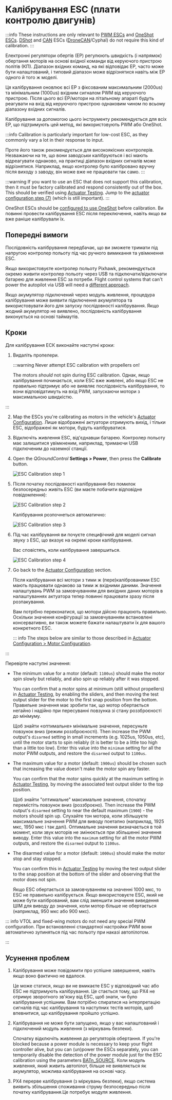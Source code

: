 # Калібрування ESC (плати контролю двигунів)

:::info
These instructions are only relevant to [PWM ESCs](../peripherals/pwm_escs_and_servo.md) and [OneShot ESCs](../peripherals/oneshot.md).
[DShot](../peripherals/dshot.md) and [CAN](../can/index.md) ESCs ([DroneCAN](../dronecan/escs.md)/Cyphal) do not require this kind of calibration.
:::

Електронні регулятори обертів (ЕР) регулюють швидкість (і напрямок) обертання моторів на основі вхідної команди від керуючого пристрою політів (КП).
Діапазон вхідних команд, на які відповідає ЕР, часто може бути налаштований, і типовий діапазон може відрізнятися навіть між ЕР одного й того ж моделі.

Ця калібрування оновлює всі ЕР з фіксованим максимальним (2000us) та мінімальним (1000us) вхідним сигналом PWM від керуючого пристрою.
Після цього всі ЕР/мотори на літальному апараті будуть реагувати на вхід від керуючого пристрою однаковим чином по всьому діапазону вхідних сигналів.

Калібрування за допомогою цього інструменту рекомендується для всіх ЕР, що підтримують цей метод, які використовують PWM або OneShot.

:::info
Calibration is particularly important for low-cost ESC, as they commonly vary a lot in their response to input.

Проте його також рекомендується для високоякісних контролерів.
Незважаючи на те, що вони заводськи калібруються і всі мають відреагувати однаково, на практиці діапазон вхідних сигналів може відрізнятися.
Наприклад, якщо контролер було калібровано вручну після виходу з заводу, він може вже не працювати так само.
:::

:::warning
If you want to use an ESC that does not support this calibration, then it must be factory calibrated and respond consistently out of the box.
This should be verified using [Actuator Testing](../config/actuators.md#actuator-testing).
Jump to the [actuator configuration step (7)](#actuatorconfig_step) (which is still important).
:::

OneShot ESCs should be [configured to use OneShot](../peripherals/oneshot.md#px4-configuration) before calibration. Ви повинні провести калібрування ESC після переключення, навіть якщо ви вже раніше калібрували їх.

## Попередні вимоги

Послідовність калібрування передбачає, що ви зможете тримати під напругою контролер польоту під час ручного вимикання та увімкнення ESC.

Якщо використовуєте контролер польоту Pixhawk, рекомендується окремо живити контролер польоту через USB та підключати/відключати батарею для живлення ESC за потреби.
Flight control systems that can't power the autopilot via USB will need a [different approach](#problem_power_module).

Якщо акумулятор підключений через модуль живлення, процедура калібрування може виявити підключення акумулятора та використовувати його для запуску послідовності калібрування.
Якщо жодний акумулятор не виявлено, послідовність калібрування виконується на основі таймаутів.

## Кроки

Для калібрування ЕСК виконайте наступні кроки:

1. Видаліть пропелери.

   :::warning
   Never attempt ESC calibration with propellers on!

   The motors _should_ not spin during ESC calibration.
   Однак, якщо калібрування починається, коли ESC вже живлені, або якщо ESC не правильно підтримує або не виявляє послідовність калібрування, то вони відповідатимуть на вхід PWM, запускаючи мотори з максимальною швидкістю.

:::

2. Map the ESCs you're calibrating as motors in the vehicle's [Actuator Configuration](../config/actuators.md).
   Лише відображені актуатори отримують вихід, і тільки ESC, відображені як мотори, будуть калібруватися.

3. Відключіть живлення ESC, від'єднавши батарею.
   Контролер польоту має залишитися увімкненим, наприклад, тримаючи USB підключеним до наземної станції.

4. Open the _QGroundControl_ **Settings > Power**, then press the **Calibrate** button.

   ![ESC Calibration step 1](../../assets/qgc/setup/esc/qgc_esc_calibration.png)

5. Після початку послідовності калібрування без помилок безпосередньо живіть ESC (ви маєте побачити відповідне повідомлення):

   ![ESC Calibration step 2](../../assets/qgc/setup/esc/esc_calibration_step_2.png)

   Калібрування розпочнеться автоматично:

   ![ESC Calibration step 3](../../assets/qgc/setup/esc/esc_calibration_step_3.png)

6. Під час калібрування ви почуєте специфічний для моделі сигнал звуку з ESC, що вказує на окремі кроки калібрування.

   Вас сповістять, коли калібрування завершиться.

   <a id="actuatorconfig_step"></a>
   ![ESC Calibration step 4](../../assets/qgc/setup/esc/esc_calibration_step_4.png)

7. Go back to the [Actuator Configuration](../config/actuators.md) section.

   Після калібрування всі мотори з тими ж (пере)каліброваними ESC мають працювати однаково за тими ж вхідними даними. Значення налаштувань PWM за замовчуванням для вихідних даних моторів в налаштуваннях актуатора тепер повинні працювати зразу після розпакування.

   Вам потрібно переконатися, що мотори дійсно працюють правильно.
   Оскільки значення конфігурації за замовчуванням встановлені консервативно, ви також можете бажати налаштувати їх для вашого конкретного ESC.

   ::: info
   The steps below are similar to those described in [Actuator Configuration > Motor Configuration](../config/actuators.md#motor-configuration).

:::

   Перевірте наступні значення:

   - The minimum value for a motor (default: `1100us`) should make the motor spin slowly but reliably, and also spin up reliably after it was stopped.

     You can confirm that a motor spins at minimum (still without propellers) in [Actuator Testing](../config/actuators.md#actuator-testing), by enabling the sliders, and then moving the test output slider for the motor to the first snap position from the bottom.
     Правильне значення має зробити так, що мотор обертається негайно і надійно при пересуванні повзунка зі стану роззброєності до мінімуму.

     Щоб знайти «оптимальне» мінімальне значення, пересуньте повзунок вниз (режим роззброєності).
     Then increase the PWM output's `disarmed` setting in small increments (e.g. 1025us, 1050us, etc), until the motor starts to spin reliably (it is better to be a little too high than a little too low).
     Enter this value into the `minimum` setting for all the motor PWM outputs, and restore the `disarmed` output to `1100us`.

   - The maximum value for a motor (default: `1900us`) should be chosen such that increasing the value doesn't make the motor spin any faster.

     You can confirm that the motor spins quickly at the maximum setting in [Actuator Testing](../config/actuators.md#actuator-testing), by moving the associated test output slider to the top position.

     Щоб знайти "оптимальне" максимальне значення, спочатку перемістіть повзунок вниз (роззброєно).
     Then increase the PWM output's `disarmed` setting to near the default maximum (`1900`) - the motors should spin up.
     Слухайте тон мотора, коли збільшуєте максимальне значення PWM для виводу поетапно (наприклад, 1925 мкс, 1950 мкс і так далі).
     Оптимальне значення визначається в той момент, коли звук моторів не змінюється при збільшенні значення виводу.
     Enter this value into the `maximum` setting for all the motor PWM outputs, and restore the `disarmed` output to `1100us`.

   - The disarmed value for a motor (default: `1000us`) should make the motor stop and stay stopped.

     You can confirm this in [Actuator Testing](../config/actuators.md#actuator-testing) by moving the test output slider to the snap position at the bottom of the slider and observing that the motor does not spin.

     Якщо ESC обертається за замовчуванням на значенні 1000 мкс, то ESC не правильно калібрується.
     Якщо використовуєте ESC, який не може бути калібрований, вам слід зменшити значення виведення ШІМ для виводу до значення, коли мотор більше не обертається (наприклад, 950 мкс або 900 мкс).

   ::: info
   VTOL and fixed-wing motors do not need any special PWM configuration.
   При встановленні стандартної настройки PWM вони автоматично зупиняться під час польоту при наказі автопілотом.

:::

## Усунення проблем

1. Калібрування може повідомити про успішне завершення, навіть якщо воно фактично не вдалося.

   Це може статися, якщо ви не вмикаєте ESC у відповідний час або ESC не підтримують калібрування.
   Це стається тому, що PX4 не отримує зворотного зв'язку від ESC, щоб знати, чи було калібрування успішним.
   Вам потрібно спиратися на інтерпретацію сигналів під час калібрування та наступних тестів моторів, щоб впевнитися, що калібрування пройшло успішно.

   <a id="problem_power_module"></a>

2. Калібрування не може бути запущено, якщо у вас налаштований і підключений модуль живлення (з міркувань безпеки).

   Спочатку відключіть живлення до регуляторів обертання.
   If you're blocked because a power module is necessary to keep your flight controller alive, but you can (un)power the ESCs separately, you can temporarily disable the detection of the power module just for the ESC calibration using the parameters [BATn_SOURCE](../advanced_config/parameter_reference.md#BAT1_SOURCE). Коли модуль живлення, який живить автопілот, більше не виявляється як акумулятор, можлива калібрування на основі часу.

3. PX4 перерве калібрування (з міркувань безпеки), якщо система виявить збільшення споживання струму безпосередньо після початку калібрування.Це потребує модуля живлення.
